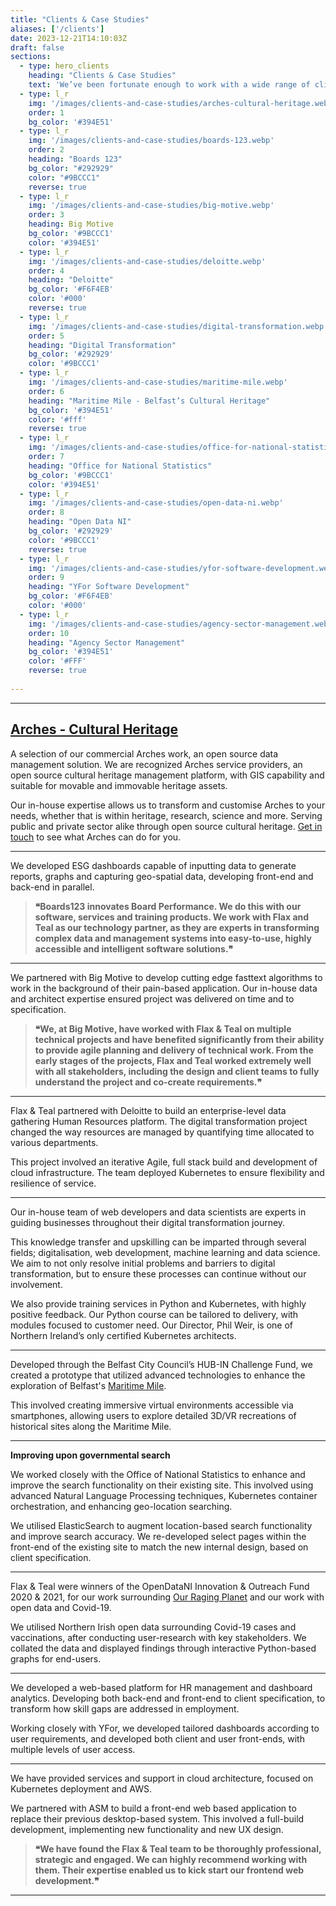 ```yaml
---
title: "Clients & Case Studies"
aliases: ['/clients']
date: 2023-12-21T14:10:03Z
draft: false
sections:
  - type: hero_clients
    heading: "Clients & Case Studies"
    text: 'We’ve been fortunate enough to work with a wide range of clients across various sectors, ensuring timely project completion and high levels of client satisfaction along the way. See a selection of our work below.'
  - type: l_r
    img: '/images/clients-and-case-studies/arches-cultural-heritage.webp'
    order: 1
    bg_color: '#394E51'
  - type: l_r
    img: '/images/clients-and-case-studies/boards-123.webp'
    order: 2
    heading: "Boards 123"
    bg_color: "#292929"
    color: "#9BCCC1"
    reverse: true
  - type: l_r
    img: '/images/clients-and-case-studies/big-motive.webp'
    order: 3
    heading: Big Motive
    bg_color: '#9BCCC1'
    color: '#394E51'
  - type: l_r
    img: '/images/clients-and-case-studies/deloitte.webp'
    order: 4
    heading: "Deloitte"
    bg_color: '#F6F4EB'
    color: '#000'
    reverse: true
  - type: l_r
    img: '/images/clients-and-case-studies/digital-transformation.webp'
    order: 5
    heading: "Digital Transformation"
    bg_color: '#292929'
    color: '#9BCCC1'
  - type: l_r
    img: '/images/clients-and-case-studies/maritime-mile.webp'
    order: 6
    heading: "Maritime Mile - Belfast’s Cultural Heritage"
    bg_color: '#394E51'
    color: '#fff'
    reverse: true
  - type: l_r
    img: '/images/clients-and-case-studies/office-for-national-statistics.webp'
    order: 7
    heading: "Office for National Statistics"
    bg_color: '#9BCCC1'
    color: '#394E51'
  - type: l_r
    img: '/images/clients-and-case-studies/open-data-ni.webp'
    order: 8
    heading: "Open Data NI"
    bg_color: '#292929'
    color: '#9BCCC1'
    reverse: true
  - type: l_r
    img: '/images/clients-and-case-studies/yfor-software-development.webp'
    order: 9
    heading: "YFor Software Development"
    bg_color: '#F6F4EB'
    color: '#000'
  - type: l_r
    img: '/images/clients-and-case-studies/agency-sector-management.webp'
    order: 10
    heading: "Agency Sector Management"
    bg_color: '#394E51'
    color: '#FFF'
    reverse: true
    
---
```


---

## [Arches - Cultural Heritage](/arches-work/)

A selection of our commercial Arches work, an open source data management solution. We are recognized Arches service providers, an open source cultural heritage management platform, with GIS capability and suitable for movable and immovable heritage assets. 

Our in-house expertise allows us to transform and customise Arches to your needs, whether that is within heritage, research, science and more. Serving public and private sector alike through open source cultural heritage. [Get in touch](/contact/) to see what Arches can do for you.

---

We developed ESG dashboards capable of inputting data to generate reports, graphs and capturing geo-spatial data, developing front-end and back-end in parallel.

> **❝Boards123 innovates Board Performance. We do this with our software, services and training products. We work with Flax and Teal as our technology partner, as they are experts in transforming complex data and management systems into easy-to-use, highly accessible and intelligent software solutions.❞**

---

We partnered with Big Motive to develop cutting edge fasttext algorithms to work in the background of their pain-based application. Our in-house data and architect expertise ensured project was delivered on time and to specification. 

>**❝We, at Big Motive, have worked with Flax & Teal on multiple technical projects and have benefited significantly from their ability to provide agile planning and delivery of technical work. From the early stages of the projects, Flax and Teal worked extremely well with all stakeholders, including the design and client teams to fully understand the project and co-create requirements.❞**

---

Flax & Teal partnered with Deloitte to build an enterprise-level data gathering Human Resources platform. The digital transformation project changed the way resources are managed by quantifying time allocated to various departments.

This project involved an iterative Agile, full stack build and development of cloud infrastructure. The team deployed Kubernetes to ensure flexibility and resilience of service.

---

Our in-house team of web developers and data scientists are experts in guiding businesses throughout their digital transformation journey. 

This knowledge transfer and upskilling can be imparted through several fields; digitalisation, web development, machine learning and data science. We aim to not only resolve initial problems and barriers to digital transformation, but to ensure these processes can continue without our involvement. 

We also provide training services in Python and Kubernetes, with highly positive feedback. Our Python course can be tailored to delivery, with modules focused to customer need. Our Director, Phil Weir, is one of Northern Ireland’s only certified Kubernetes architects.

---

Developed through the Belfast City Council’s HUB-IN Challenge Fund, we created a prototype that utilized advanced technologies to enhance the exploration of Belfast's [Maritime Mile](https://maritime-mile.com/).

This involved creating immersive virtual environments accessible via smartphones, allowing users to explore detailed 3D/VR recreations of historical sites along the Maritime
Mile.

---

**Improving upon governmental search**

We worked closely with the Office of National Statistics to enhance and improve the search functionality on their existing site. This involved using advanced Natural Language Processing techniques, Kubernetes container orchestration, and enhancing geo-location searching.

We utilised ElasticSearch to augment location-based search functionality and improve search accuracy. We re-developed select pages within the front-end of the existing site to match the new internal design, based on client specification. 

---

Flax & Teal were winners of the OpenDataNI Innovation & Outreach Fund 2020 & 2021, for our work surrounding [Our Raging Planet](/products#our-raging-planet-orp) and our work with open data and Covid-19.

We utilised Northern Irish open data surrounding Covid-19 cases and vaccinations, after conducting user-research with key stakeholders. We collated the data and displayed findings through interactive Python-based graphs for end-users.

---

We developed a web-based platform for HR management and dashboard analytics. Developing both back-end and front-end to client specification, to transform how skill gaps are addressed in employment.

Working closely with YFor, we developed tailored dashboards according to user requirements, and developed both client and user front-ends, with multiple levels of user access. 

---

We have provided services and support in cloud architecture, focused on Kubernetes deployment and AWS. 

We partnered with ASM to build a front-end web based application to replace their previous desktop-based system. This involved a full-build development, implementing new functionality and new UX design.

>**❝We have found the Flax & Teal team to be thoroughly professional, strategic and engaged. We can highly recommend working with them. Their expertise enabled us to kick start our frontend web development.❞**

---



